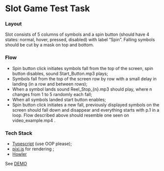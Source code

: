 # Slot Game Test Task

### Layout
Slot consists of 5 columns of symbols and a spin button (should have 4 states: normal, hover,
pressed, disabled) with label “Spin”. Falling symbols should be cut by a mask on top and
bottom.

### Flow
- Spin button click initiates symbols fall from the top of the screen, spin button disables,
sound Start_Button.mp3 plays;
- Symbols fall from the top of the screen row by row with a small delay in landing (in a row
and between rows);
- When a symbol lands sound Reel_Stop_{n}.mp3 should play, where n changes from 1
to 5 randomly each fall;
- When all symbols landed start button enables;
- Spin button click initiates a new fall, previously displayed symbols on the screen should
fall down and disappear and everything starts with p.1 in a loop.
Flow described above should resemble one seen on video_example.mp4 .

### Tech Stack
* [Typescript](http://www.typescriptlang.org/) (use OOP please);
* [pixi.js](https://github.com/pixijs/pixi.js/) for rendering ;
* [Howler](https://github.com/goldfire/howler.js)
 
See [DEMO](https://dartap.github.io/SkywindSlotExample/)